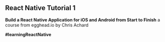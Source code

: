 ## React Native Tutorial 1
**Build a React Native Application for iOS and Android from Start to Finish** a course from egghead.io by Chris Achard

**#learningReactNative**
